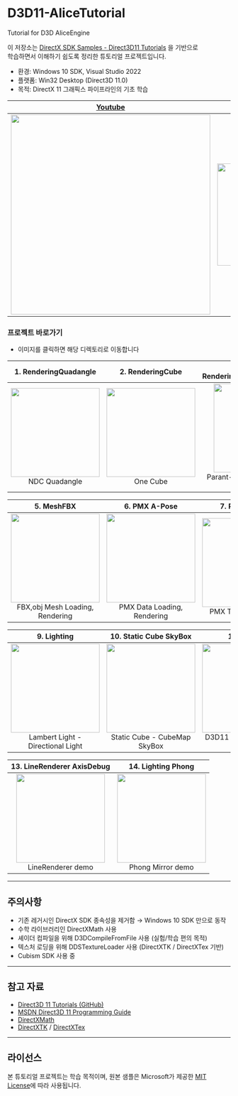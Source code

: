# D3D11-AliceTutorial
Tutorial for D3D AliceEngine

이 저장소는 [DirectX SDK Samples - Direct3D11 Tutorials](https://github.com/walbourn/directx-sdk-samples/tree/main/Direct3D11Tutorials) 을 기반으로  
학습하면서 이해하기 쉽도록 정리한 튜토리얼 프로젝트입니다.

- 환경: Windows 10 SDK, Visual Studio 2022  
- 플랫폼: Win32 Desktop (Direct3D 11.0)  
- 목적: DirectX 11 그래픽스 파이프라인의 기초 학습

| [Youtube](https://www.youtube.com/playlist?list=PLbPdrhrt0AJgCSKYyzjAjHwpQ_Yt4uBMx) | [Velog](https://velog.io/@whoamicj/series/DirectX11) |
|---|---|
| <div align="center">[<img src="https://github.com/user-attachments/assets/3aafc53e-d6ae-492d-8680-b240c19f1f92" width="450"/>](https://www.youtube.com/playlist?list=PLbPdrhrt0AJgCSKYyzjAjHwpQ_Yt4uBMx)<br/></div> | <div align="center">[<img src="https://github.com/user-attachments/assets/64a50e8e-5580-4e76-97d1-b500f9c5a8a2" width="230"/>](https://velog.io/@whoamicj/series/DirectX11)<br/></div> |

### 프로젝트 바로가기

- 이미지를 클릭하면 해당 디렉토리로 이동합니다

| 1. RenderingQuadangle | 2. RenderingCube | 3. RenderingMeshAndSceneGraph | 4. RenderingMeshWithTexture |
|---|---|---|---|
| <div align="center">[<img src="https://github.com/user-attachments/assets/a44c63b4-0313-4c7d-b98f-03bfcf7abaa0" width="200"/>](https://github.com/Chang-Jin-Lee/D3D11-AliceTutorial/tree/main/01_RenderingQuadangle)<br/>NDC Quadangle</div> | <div align="center">[<img src="https://github.com/user-attachments/assets/0cde58dd-97c3-43be-abc9-021bc4bc3165" width="200"/>](https://github.com/Chang-Jin-Lee/D3D11-AliceTutorial/tree/main/02_RenderingCube)<br/>One Cube</div> | <div align="center">[<img src="https://github.com/user-attachments/assets/c8260ecb-9408-4313-8b99-7c4ed71c7ae3" width="200"/>](https://github.com/Chang-Jin-Lee/D3D11-AliceTutorial/tree/main/03_RenderingMeshAndSceneGraph)<br/>Parant-Child Transform Scene Graph</div> | <div align="center">[<img src="https://github.com/user-attachments/assets/f341bbb1-f09a-425c-b605-99392074e557" width="200"/>](https://github.com/Chang-Jin-Lee/D3D11-AliceTutorial/tree/main/04_RenderingMeshWithTexture)<br/>Texture in Cube</div> |

| 5. MeshFBX | 6. PMX A-Pose | 7. PMX Texture | 8. ImguiSystemInfo |
|---|---|---|---|
| <div align="center">[<img src="https://github.com/user-attachments/assets/ef96322a-786c-411d-b5f6-5e76377455da" width="200"/>](https://github.com/Chang-Jin-Lee/D3D11-AliceTutorial/tree/main/05_Mesh)<br/>FBX,obj Mesh Loading, Rendering</div> | <div align="center">[<img src="https://github.com/user-attachments/assets/e2de8438-8e10-4c28-a28b-ed25736a5756" width="200"/>](https://github.com/Chang-Jin-Lee/D3D11-AliceTutorial/tree/main/06_pmx)<br/>PMX Data Loading, Rendering</div> | <div align="center">[<img src="https://github.com/user-attachments/assets/4ffe5d7c-6063-42f7-a9b2-7d3be574ffa0" width="200"/>](https://github.com/Chang-Jin-Lee/D3D11-AliceTutorial/tree/main/07_pmxTexture)<br/>PMX Texture Mapping</div> | <div align="center">[<img src="https://github.com/user-attachments/assets/a01532ac-eaaf-40c7-87d4-bb810bebbbfb" width="200"/>](https://github.com/Chang-Jin-Lee/D3D11-AliceTutorial/tree/main/08_ImguiSystemInfo)<br/>System Info, Image Viewer</div> |

| 9. Lighting | 10. Static Cube SkyBox | 11. Live2D | 12. Lighting Blinn Phong |
|---|---|---|---|
| <div align="center">[<img src="https://github.com/user-attachments/assets/f90261e6-66a4-4e38-8469-6de78fe1f791" width="200"/>](https://github.com/Chang-Jin-Lee/D3D11-AliceTutorial/tree/main/09_Lighting)<br/> Lambert Light - Directional Light</div> | <div align="center">[<img src="https://github.com/user-attachments/assets/f99e25da-ead6-4935-8ac0-ca267e0b2884" width="200"/>](https://github.com/Chang-Jin-Lee/D3D11-AliceTutorial/tree/main/10_StaticCube_SkyBox)<br/>Static Cube - CubeMap SkyBox</div> | <div align="center">[<img src="https://github.com/user-attachments/assets/3ac3d5cd-45b5-4ab1-be59-a25456c0ee9b" width="200"/>](https://github.com/Chang-Jin-Lee/D3D11-AliceTutorial/tree/main/11_Live2D)<br/>D3D11 + Live2D Cubism Demo</div> | <div align="center">[<img src="https://github.com/user-attachments/assets/bd2513e1-2cb9-4e0f-a997-bd2d1522aaa4" width="200"/>](https://github.com/Chang-Jin-Lee/D3D11-AliceTutorial/tree/main/12_Lighting_BlinnPhong)<br/>Blinn Phong Demo</div> |

| 13. LineRenderer AxisDebug | 14. Lighting Phong |
|---|---|
| <div align="center">[<img src="https://github.com/user-attachments/assets/9bb70f93-463a-42bf-8cde-800651215fd4" width="200"/>](https://github.com/Chang-Jin-Lee/D3D11-AliceTutorial/tree/main/13_LineRenderer_AxisDebug)<br/> LineRenderer demo</div> | <div align="center">[<img src="https://github.com/user-attachments/assets/51aff0cf-a20d-42ae-86e1-d49b701f5b88" width="200"/>](https://github.com/Chang-Jin-Lee/D3D11-AliceTutorial/tree/main/14_Lighting_Phong)<br/> Phong Mirror demo </div> | 


---

## 주의사항
- 기존 레거시인 DirectX SDK 종속성을 제거함 → Windows 10 SDK 만으로 동작  
- 수학 라이브러리인 DirectXMath 사용
- 셰이더 컴파일을 위해 D3DCompileFromFile 사용 (실험/학습 편의 목적)
- 텍스처 로딩을 위해 DDSTextureLoader 사용 (DirectXTK / DirectXTex 기반)
- Cubism SDK 사용 중

---

## 참고 자료
- [Direct3D 11 Tutorials (GitHub)](https://github.com/walbourn/directx-sdk-samples/tree/main/Direct3D11Tutorials)  
- [MSDN Direct3D 11 Programming Guide](http://msdn.microsoft.com/en-us/library/windows/apps/ff729718.aspx)  
- [DirectXMath](https://learn.microsoft.com/en-us/windows/win32/dxmath/pg-xnamath-intro)  
- [DirectXTK](https://github.com/microsoft/DirectXTK) / [DirectXTex](https://github.com/microsoft/DirectXTex)  

---

## 라이선스
본 튜토리얼 프로젝트는 학습 목적이며, 원본 샘플은 Microsoft가 제공한 [MIT License](https://github.com/walbourn/directx-sdk-samples/blob/main/LICENSE)에 따라 사용됩니다.
